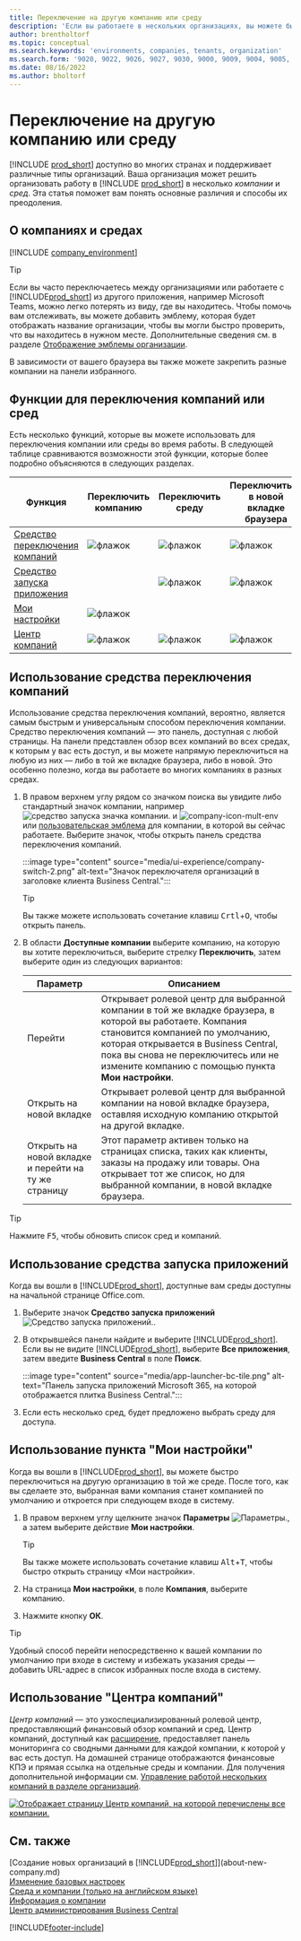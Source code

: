 ```yaml
---
title: Переключение на другую компанию или среду
description: 'Если вы работаете в нескольких организациях, вы можете быстро переключаться между средами и компаниями.'
author: brentholtorf
ms.topic: conceptual
ms.search.keywords: 'environments, companies, tenants, organization'
ms.search.form: '9020, 9022, 9026, 9027, 9030, 9000, 9009, 9004, 9005, 9024, 9006, 9007, 9010, 9016, 9017'
ms.date: 08/16/2022
ms.author: bholtorf
---
```


# Переключение на другую компанию или среду

[!INCLUDE [prod_short](includes/prod_short.md)] доступно во многих странах и поддерживает различные типы организаций. Ваша организация может решить организовать работу в [!INCLUDE [prod_short](includes/prod_short.md)] в несколько *компании* и *сред*. Эта статья поможет вам понять основные различия и способы их преодоления.

## О компаниях и средах

[!INCLUDE [company_environment](includes/company_environment.md)]

> [!TIP]
> Если вы часто переключаетесь между организациями или работаете с [!INCLUDE[prod_short](includes/prod_short.md)] из другого приложения, например Microsoft Teams, можно легко потерять из виду, где вы находитесь. Чтобы помочь вам отслеживать, вы можете добавить эмблему, которая будет отображать название организации, чтобы вы могли быстро проверить, что вы находитесь в нужном месте. Дополнительные сведения см. в разделе [Отображение эмблемы организации](admin-company-information.md#badge).
> 
> В зависимости от вашего браузера вы также можете закрепить разные компании на панели избранного.  

<!--
[!INCLUDE [about-ui-learn](includes/about-ui-learn.md)]-->

## Функции для переключения компаний или сред

Есть несколько функций, которые вы можете использовать для переключения компании или среды во время работы. В следующей таблице сравниваются возможности этой функции, которые более подробно объясняются в следующих разделах.

|Функция|Переключить компанию|Переключить среду|Переключиться в новой вкладке браузера| Доступна локальная версия|
|-------|--------------|------------------|-------------------------|----------------------|
|[Средство переключения компаний](#use-the-company-switcher)|![флажок](media/check.png "галочка")|![флажок](media/check.png "галочка")|![флажок](media/check.png "галочка")|![флажок](media/check.png "галочка")|
|[Средство запуска приложения](#use-the-app-launcher)||![флажок](media/check.png "галочка")|![флажок](media/check.png "галочка")||
|[Мои настройки](#use-my-settings)|![флажок](media/check.png "галочка")|||![флажок](media/check.png "галочка")|
|[Центр компаний](#use-company-hub)|![флажок](media/check.png "галочка")|![флажок](media/check.png "галочка")|![флажок](media/check.png "галочка")||

## Использование средства переключения компаний

Использование средства переключения компаний, вероятно, является самым быстрым и универсальным способом переключения компании. Средство переключения компаний — это панель, доступная с любой страницы. На панели представлен обзор всех компаний во всех средах, к которым у вас есть доступ, и вы можете напрямую переключиться на любую из них &mdash; либо в той же вкладке браузера, либо в новой. Это особенно полезно, когда вы работаете во многих компаниях в разных средах.

1. В правом верхнем углу рядом со значком поиска вы увидите либо стандартный значок компании, например ![средство запуска значка компании.](media/ui-experience/company-icon.png "Отображает значок средства переключения компаний, используемый при наличии одной среды") и ![company-icon-mult-env](media/ui-experience/company-icon-multi-env.png "Отображает значок средства переключения компаний, используемый при наличии нескольких сред") или [пользовательская эмблема](admin-company-information.md#badge) для компании, в которой вы сейчас работаете. Выберите значок, чтобы открыть панель средства переключения компаний.

   :::image type="content" source="media/ui-experience/company-switch-2.png" alt-text="Значок переключателя организаций в заголовке клиента Business Central.":::  

   > [!TIP]
   > Вы также можете использовать сочетание клавиш <kbd>Crtl</kbd>+<kbd>O</kbd>, чтобы открыть панель.
2. В области **Доступные компании** выберите компанию, на которую вы хотите переключиться, выберите стрелку **Переключить**, затем выберите один из следующих вариантов:

   |Параметр|Описанием|
   |------|-----------|
   |Перейти|Открывает ролевой центр для выбранной компании в той же вкладке браузера, в которой вы работаете. Компания становится компанией по умолчанию, которая открывается в Business Central, пока вы снова не переключитесь или не измените компанию с помощью пункта **Мои настройки**. |
   |Открыть на новой вкладке|Открывает ролевой центр для выбранной компании на новой вкладке браузера, оставляя исходную компанию открытой на другой вкладке.|
   |Открыть на новой вкладке и перейти на ту же страницу|Этот параметр активен только на страницах списка, таких как клиенты, заказы на продажу или товары. Она открывает тот же список, но для выбранной компании, в новой вкладке браузера. |

> [!TIP]
> Нажмите <kbd>F5</kbd>, чтобы обновить список сред и компаний.

## Использование средства запуска приложений

Когда вы вошли в [!INCLUDE[prod_short](includes/prod_short.md)], доступные вам среды доступны на начальной странице Office.com.  

1. Выберите значок **Средство запуска приложений** ![Средство запуска приложений.](media/app-launcher-icon.png "Средство запуска приложений обеспечивает доступ к дополнительным функциям").
2. В открывшейся панели найдите и выберите [!INCLUDE[prod_short](includes/prod_short.md)]. Если вы не видите [!INCLUDE[prod_short](includes/prod_short.md)], выберите **Все приложения**, затем введите **Business Central** в поле **Поиск**.

   :::image type="content" source="media/app-launcher-bc-tile.png" alt-text="Панель запуска приложений Microsoft 365, на которой отображается плитка Business Central.":::  

3. Если есть несколько сред, будет предложено выбрать среду для доступа.

<!--
The following image shows tiles for accessing production and sandbox environments on the Dynamics 365 Home page.

:::image type="content" source="media/app-picker-environments.png" alt-text="The Dynamics 365 Home page showing production and sandbox environments.":::
-->
## Использование пункта "Мои настройки"

Когда вы вошли в [!INCLUDE[prod_short](includes/prod_short.md)], вы можете быстро переключиться на другую организацию в той же среде. После того, как вы сделаете это, выбранная вами компания станет компанией по умолчанию и откроется при следующем входе в систему.

1. В правом верхнем углу щелкните значок **Параметры** ![Параметры.](media/ui-experience/settings_icon_small.png "Значок настроек для ролевого центра"), а затем выберите действие **Мои настройки**.

    > [!TIP]
    > Вы также можете использовать сочетание клавиш <kbd>Alt</kbd>+<kbd>T</kbd>, чтобы быстро открыть страницу «Мои настройки».

2. На страница **Мои настройки**, в поле **Компания**, выберите компанию.  
3. Нажмите кнопку **ОК**.

> [!TIP]
> Удобный способ перейти непосредственно к вашей компании по умолчанию при входе в систему и избежать указания среды — добавить URL-адрес в список избранных после входа в систему.

## Использование "Центра компаний"

*Центр компаний* — это узкоспециализированный ролевой центр, предоставляющий финансовый обзор компаний и сред. Центр компаний, доступный как [расширение](ui-extensions-company-hub.md), предоставляет панель мониторинга со сводными данными для каждой компании, к которой у вас есть доступ. На домашней странице отображаются финансовые КПЭ и прямая ссылка на отдельные среды и компании. Для получения дополнительной информации см. [Управление работой нескольких компаний в разделе организаций](company-hub.md).

[![Отображает страницу Центр компаний, на которой перечислены все компании.](media/company-hub.png)](media/company-hub.png#lightbox)  

## См. также

[Создание новых организаций в [!INCLUDE[prod_short](includes/prod_short.md)]](about-new-company.md)  
[Изменение базовых настроек](ui-change-basic-settings.md)  
[Среда и компании (только на английском языке)](/dynamics365/business-central/dev-itpro/administration/tenant-environment-topology)  
[Информация о компании](admin-company-information.md)  
[Центр администрирования Business Central](/dynamics365/business-central/dev-itpro/administration/tenant-admin-center)  

[!INCLUDE[footer-include](includes/footer-banner.md)]
